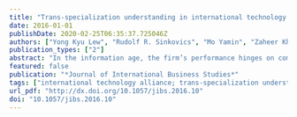 ```yaml
---
title: "Trans-specialization understanding in international technology alliances: the influence of cultural distance"
date: 2016-01-01
publishDate: 2020-02-25T06:35:37.725046Z
authors: ["Yong Kyu Lew", "Rudolf R. Sinkovics", "Mo Yamin", "Zaheer Khan"]
publication_types: ["2"]
abstract: "In the information age, the firm’s performance hinges on combining partners’ specialist knowledge to achieve value co-creation. Combining knowledge from different specialties could be a costly process in the international technology alliances (ITAs) context. We argue that the combination of different specializations requires the development of ‘trans-specialization understanding’ (TSU) instead of the internalization of partners’ specialist knowledge. This paper examines the extent to which inter-firm governance in ITAs shapes TSU, and whether the development of TSU is endangered by cultural distance. We hypothesize that relational governance, product modularity, and cultural distance influence TSU development, which in turn influences firm performance. We collected data from 110 non-equity ITAs between software and hardware firms participating in the mobile device sector. We analyzed the data using partial least squares path modeling. Our findings suggest that TSU largely depends on product modularity and relational governance in alliances. However, while cultural distance negatively moderates the path from relational governance to TSU, it has no effect on the relationship between product modularity and TSU. Based on this, we conclude that product modularity can substitute for relational governance when strong relational norms are not well-developed in international alliances. Thus, cultural distance does not invariably amount to a liability in ITAs."
featured: false
publication: "*Journal of International Business Studies*"
tags: ["international technology alliance; trans-specialization understanding; cultural distance; product modularity; relational governance"]
url_pdf: "http://dx.doi.org/10.1057/jibs.2016.10"
doi: "10.1057/jibs.2016.10"
---
```


